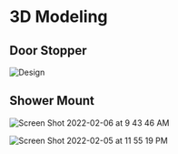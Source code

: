 # 3D Modeling

## Door Stopper

![Design](https://github.com/Leask/Doorstop/blob/main/images/Screen%20Shot%202021-06-15%20at%2011.19.45%20PM.png?raw=true "Design")

## Shower Mount

![Screen Shot 2022-02-06 at 9 43 46 AM](https://user-images.githubusercontent.com/233022/152884597-d96dd14f-dc8d-4d95-b94a-36aa039d5991.jpg)

![Screen Shot 2022-02-05 at 11 55 19 PM](https://user-images.githubusercontent.com/233022/152884610-151730d3-7b44-4248-b4df-f576e4f875b9.jpg)
